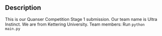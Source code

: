 ## Description
This is our Quanser Competition Stage 1 submission. Our team name is Ultra Instinct. We are from Kettering University. Team members: 
Run `python main.py`